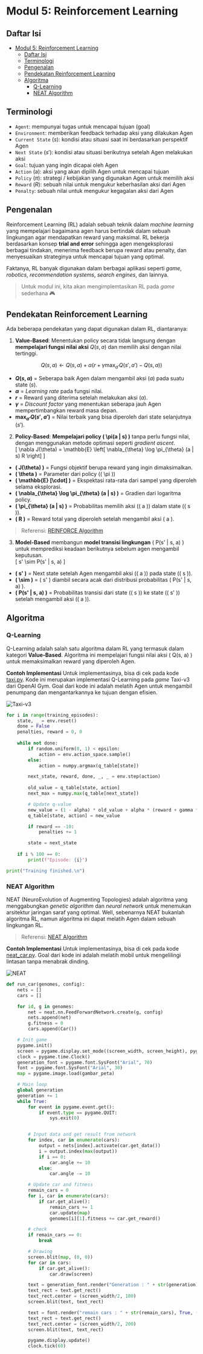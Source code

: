 # Modul 5: Reinforcement Learning

## Daftar Isi
- [Modul 5: Reinforcement Learning](#modul-5-reinforcement-learning)
    - [Daftar Isi](#daftar-isi)
    - [Terminologi](#terminologi)
    - [Pengenalan](#pengenalan)
    - [Pendekatan Reinforcement Learning](#pendekatan-reinforcement-learning)
    - [Algoritma](#algoritma)
        - [Q-Learning](#q-learning)
        - [NEAT Algorithm](#neat-algorithm)


## Terminologi
- `Agent`: mempunyai tugas untuk mencapai tujuan (goal)
- `Environment`: memberikan feedback terhadap aksi yang dilakukan Agen
- `Current State` ($s$): kondisi atau situasi saat ini berdasarkan perspektif Agen
- `Next State` ($s'$): kondisi atau situasi berikutnya setelah Agen melakukan aksi
- `Goal`: tujuan yang ingin dicapai oleh Agen
- `Action` (a): aksi yang akan dipilih Agen untuk mencapai tujuan
- `Policy` ($\pi$): strategi / kebijakan yang digunakan Agen untuk memilih aksi
- `Reward` ($R$): sebuah nilai untuk mengukur keberhasilan aksi dari Agen
- `Penalty`: sebuah nilai untuk mengukur kegagalan aksi dari Agen

## Pengenalan
Reinforcement Learning (RL) adalah sebuah teknik dalam *machine learning* yang mempelajari bagaimana agen harus bertindak dalam sebuah lingkungan agar mendapatkan reward yang maksimal. RL bekerja berdasarkan konsep **trial and error** sehingga agen mengeksplorasi berbagai tindakan, menerima feedback berupa reward atau penalty, dan menyesuaikan strateginya untuk mencapai tujuan yang optimal.

Faktanya, RL banyak digunakan dalam berbagai aplikasi seperti *game*, *robotics*, *recommendation systems*, *search engines*, dan lainnya.

> Untuk modul ini, kita akan mengimplemtasikan RL pada *game* sederhana 🎮

## Pendekatan Reinforcement Learning
Ada beberapa pendekatan yang dapat digunakan dalam RL, diantaranya:
1. **Value-Based**: Menentukan policy secara tidak langsung dengan **mempelajari fungsi nilai aksi** $Q(s, a)$ dan memilih aksi dengan nilai tertinggi.

$$
Q(s, a) \leftarrow Q(s, a) + \alpha \left( r + \gamma \max_{a'} Q(s', a') - Q(s, a) \right)
$$

- **$Q(s, a)$** = Seberapa baik Agen dalam mengambil aksi ($a$) pada suatu state ($s$).  
- **$\alpha$** = *Learning rate* pada fungsi nilai.
- **$r$** = Reward yang diterima setelah melakukan aksi ($a$).  
- **$\gamma$** = *Discount factor* yang menentukan seberapa jauh Agen mempertimbangkan reward masa depan.  
- **$\max_{a'} Q(s', a')$** = Nilai terbaik yang bisa diperoleh dari state selanjutnya ($s'$).  

2. **Policy-Based**: **Mempelajari policy \( \pi(a | s) \)** tanpa perlu fungsi nilai, dengan menggunakan metode optimasi seperti *gradient ascent*.  
   \[
   \nabla J(\theta) = \mathbb{E} \left[ \nabla_{\theta} \log \pi_{\theta} (a | s) R \right]
   \]
- **\( J(\theta) \)** = Fungsi objektif berupa reward yang ingin dimaksimalkan.  
- **\( \theta \)** = Parameter dari policy (\( \pi \))  
- **\( \mathbb{E} [\cdot] \)** = Ekspektasi rata-rata dari sampel yang diperoleh selama eksplorasi.
- **\( \nabla_{\theta} \log \pi_{\theta} (a | s) \)** = Gradien dari logaritma policy.
- **\( \pi_{\theta} (a | s) \)** = Probabilitas memilih aksi (\( a \)) dalam state (\( s \)).  
- **\( R \)** = Reward total yang diperoleh setelah mengambil aksi \( a \). 

> Referensi: [REINFORCE Algorithm](https://medium.com/intro-to-artificial-intelligence/reinforce-a-policy-gradient-based-reinforcement-learning-algorithm-84bde440c816)

3. **Model-Based** membangun **model transisi lingkungan** \( P(s' | s, a) \) untuk memprediksi keadaan berikutnya sebelum agen mengambil keputusan.  
   \[
   s' \sim P(s' | s, a)
   \]
- **\( s' \)** = Next state setelah Agen mengambil aksi (\( a \)) pada state (\( s \)).  
- **\( \sim \)** = \( s' \) diambil secara acak dari distribusi probabilitas \( P(s' | s, a) \).  
- **\( P(s' | s, a) \)** = Probabilitas transisi dari state (\( s \)) ke state (\( s' \)) setelah mengambil aksi (\( a \)).  

## Algoritma
### Q-Learning
Q-Learning adalah salah satu algoritma dalam RL yang termasuk dalam kategori **Value-Based**. Algoritma ini mempelajari fungsi nilai aksi \( Q(s, a) \) untuk memaksimalkan reward yang diperoleh Agen.

**Contoh Implementasi**
Untuk implementasinya, bisa di cek pada kode [taxi.py](/Modul%205/Q_Learning/taxi.py). Kode ini merupakan implementasi Q-Learning pada *game* Taxi-v3 dari OpenAI Gym. Goal dari kode ini adalah melatih Agen untuk mengambil penumpang dan mengantarkannya ke tujuan dengan efisien.

![Taxi-v3](/Modul%205/assets/taxi_image.png)

```python
for i in range(training_episodes):
    state, _ = env.reset()
    done = False
    penalties, reward = 0, 0
    
    while not done:
        if random.uniform(0, 1) < epsilon:
            action = env.action_space.sample()
        else:
            action = numpy.argmax(q_table[state])

        next_state, reward, done, _, _ = env.step(action) 
        
        old_value = q_table[state, action]
        next_max = numpy.max(q_table[next_state])

        # Update q-value
        new_value = (1 - alpha) * old_value + alpha * (reward + gamma * next_max) # Sesuai rumus Q-Learning
        q_table[state, action] = new_value

        if reward == -10:
            penalties += 1

        state = next_state
        
    if i % 100 == 0:
        print(f"Episode: {i}")

print("Training finished.\n")
```

### NEAT Algorithm
NEAT (NeuroEvolution of Augmenting Topologies) adalah algoritma yang menggabungkan *genetic algorithm* dan *neural network* untuk menemukan arsitektur jaringan saraf yang optimal. Well, sebenarnya NEAT bukanlah algoritma RL, namun algoritma ini dapat melatih Agen dalam sebuah lingkungan RL.

> Referensi: [NEAT Algorithm](https://nn.cs.utexas.edu/downloads/papers/stanley.ec02.pdf)

**Contoh Implementasi**
Untuk implementasinya, bisa di cek pada kode [neat_car.py](/Modul%205/NEAT/neat_car.py). Goal dari kode ini adalah melatih mobil untuk mengelilingi lintasan tanpa menabrak dinding.

![NEAT](/Modul%205/assets/neat_car_image.png)

```python
def run_car(genomes, config):
    nets = []
    cars = []

    for id, g in genomes:
        net = neat.nn.FeedForwardNetwork.create(g, config)
        nets.append(net)
        g.fitness = 0
        cars.append(Car())

    # Init game
    pygame.init()
    screen = pygame.display.set_mode((screen_width, screen_height), pygame.DOUBLEBUF)
    clock = pygame.time.Clock()
    generation_font = pygame.font.SysFont("Arial", 70)
    font = pygame.font.SysFont("Arial", 30)
    map = pygame.image.load(gambar_peta)

    # Main loop
    global generation
    generation += 1
    while True:
        for event in pygame.event.get():
            if event.type == pygame.QUIT:
                sys.exit(0)


        # Input data and get result from network
        for index, car in enumerate(cars):
            output = nets[index].activate(car.get_data())
            i = output.index(max(output))
            if i == 0:
                car.angle += 10
            else:
                car.angle -= 10

        # Update car and fitness
        remain_cars = 0
        for i, car in enumerate(cars):
            if car.get_alive():
                remain_cars += 1
                car.update(map)
                genomes[i][1].fitness += car.get_reward()

        # check
        if remain_cars == 0:
            break

        # Drawing
        screen.blit(map, (0, 0))
        for car in cars:
            if car.get_alive():
                car.draw(screen)

        text = generation_font.render("Generation : " + str(generation), True, (255, 255, 0))
        text_rect = text.get_rect()
        text_rect.center = (screen_width/2, 100)
        screen.blit(text, text_rect)

        text = font.render("remain cars : " + str(remain_cars), True, (0, 0, 0))
        text_rect = text.get_rect()
        text_rect.center = (screen_width/2, 200)
        screen.blit(text, text_rect)

        pygame.display.update()
        clock.tick(60)
```
